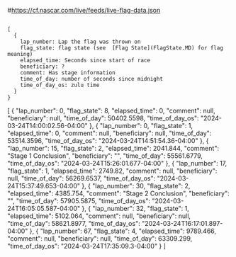 #https://cf.nascar.com/live/feeds/live-flag-data.json
```

[
  {
    lap_number: Lap the flag was thrown on
    flag_state: flag state (see  [Flag State](FlagState.MD) for flag meaning)
    elapsed_time: Seconds since start of race
    beneficiary: ?
    comment: Has stage information
    time_of_day: number of seconds since midnight
    time_of_day_os: zulu time
  }
}
```
[
    {
        "lap_number": 0,
        "flag_state": 8,
        "elapsed_time": 0,
        "comment": null,
        "beneficiary": null,
        "time_of_day": 50402.5598,
        "time_of_day_os": "2024-03-24T14:00:02.56-04:00"
    },
    {
        "lap_number": 0,
        "flag_state": 1,
        "elapsed_time": 0,
        "comment": null,
        "beneficiary": null,
        "time_of_day": 53514.3596,
        "time_of_day_os": "2024-03-24T14:51:54.36-04:00"
    },
    {
        "lap_number": 15,
        "flag_state": 2,
        "elapsed_time": 2041.844,
        "comment": "Stage 1 Conclusion",
        "beneficiary": "",
        "time_of_day": 55561.6779,
        "time_of_day_os": "2024-03-24T15:26:01.677-04:00"
    },
    {
        "lap_number": 17,
        "flag_state": 1,
        "elapsed_time": 2749.82,
        "comment": null,
        "beneficiary": null,
        "time_of_day": 56269.6537,
        "time_of_day_os": "2024-03-24T15:37:49.653-04:00"
    },
    {
        "lap_number": 30,
        "flag_state": 2,
        "elapsed_time": 4385.754,
        "comment": "Stage 2 Conclusion",
        "beneficiary": "",
        "time_of_day": 57905.5875,
        "time_of_day_os": "2024-03-24T16:05:05.587-04:00"
    },
    {
        "lap_number": 32,
        "flag_state": 1,
        "elapsed_time": 5102.064,
        "comment": null,
        "beneficiary": null,
        "time_of_day": 58621.8977,
        "time_of_day_os": "2024-03-24T16:17:01.897-04:00"
    },
    {
        "lap_number": 67,
        "flag_state": 4,
        "elapsed_time": 9789.466,
        "comment": null,
        "beneficiary": null,
        "time_of_day": 63309.299,
        "time_of_day_os": "2024-03-24T17:35:09.3-04:00"
    }
]